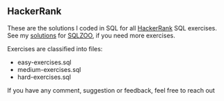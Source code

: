 ## HackerRank
These are the solutions I coded in SQL for all [HackerRank](https://www.hackerrank.com/domains/sql) SQL exercises. See my [solutions](https://github.com/joisaac/sqlzoo-solutions) for [SQLZOO](https://napier.sqlzoo.net/wiki/SQL_Tutorial), if you need more exercises.

Exercises are classified into files:
- easy-exercises.sql
- medium-exercises.sql
- hard-exercises.sql

If you have any comment, suggestion or feedback, feel free to reach out
